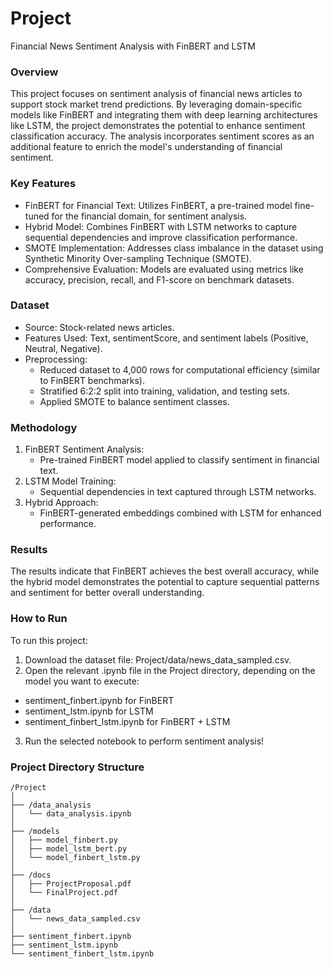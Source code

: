 
# Project
Financial News Sentiment Analysis with FinBERT and LSTM

### Overview

This project focuses on sentiment analysis of financial news articles to support stock market trend predictions. By leveraging domain-specific models like FinBERT and integrating them with deep learning architectures like LSTM, the project demonstrates the potential to enhance sentiment classification accuracy. The analysis incorporates sentiment scores as an additional feature to enrich the model's understanding of financial sentiment.

### Key Features
- FinBERT for Financial Text: Utilizes FinBERT, a pre-trained model fine-tuned for the financial domain, for sentiment analysis.
- Hybrid Model: Combines FinBERT with LSTM networks to capture sequential dependencies and improve classification performance.
- SMOTE Implementation: Addresses class imbalance in the dataset using Synthetic Minority Over-sampling Technique (SMOTE).
- Comprehensive Evaluation: Models are evaluated using metrics like accuracy, precision, recall, and F1-score on benchmark datasets.

### Dataset
- Source: Stock-related news articles.
- Features Used: Text, sentimentScore, and sentiment labels (Positive, Neutral, Negative).
- Preprocessing:
  - Reduced dataset to 4,000 rows for computational efficiency (similar to FinBERT benchmarks).
  - Stratified 6:2:2 split into training, validation, and testing sets.
  - Applied SMOTE to balance sentiment classes.

### Methodology

1. FinBERT Sentiment Analysis:
    - Pre-trained FinBERT model applied to classify sentiment in financial text.
2. LSTM Model Training:
    - Sequential dependencies in text captured through LSTM networks.
3. Hybrid Approach:
    - FinBERT-generated embeddings combined with LSTM for enhanced performance.

### Results
The results indicate that FinBERT achieves the best overall accuracy, while the hybrid model demonstrates the potential to capture sequential patterns and sentiment for better overall understanding.

### How to Run
To run this project:

1. Download the dataset file: Project/data/news_data_sampled.csv.
2. Open the relevant .ipynb file in the Project directory, depending on the model you want to execute:
  - sentiment_finbert.ipynb for FinBERT
  - sentiment_lstm.ipynb for LSTM
  - sentiment_finbert_lstm.ipynb for FinBERT + LSTM
3. Run the selected notebook to perform sentiment analysis!

### Project Directory Structure

```plaintext
/Project  
│  
├── /data_analysis  
│   └── data_analysis.ipynb  
│  
├── /models  
│   ├── model_finbert.py  
│   ├── model_lstm_bert.py  
│   └── model_finbert_lstm.py  
│  
├── /docs  
│   ├── ProjectProposal.pdf  
│   └── FinalProject.pdf  
│  
├── /data  
│   └── news_data_sampled.csv  
│  
├── sentiment_finbert.ipynb  
├── sentiment_lstm.ipynb  
└── sentiment_finbert_lstm.ipynb  
